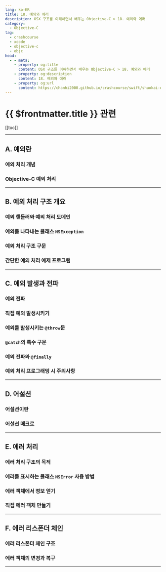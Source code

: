 ```yaml
---
lang: ko-KR
title: 18. 예외와 에러
description: OSX 구조를 이해하면서 배우는 Objective-C > 18. 예외와 에러
category:
  - Objective-C
tag: 
  - crashcourse
  - xcode
  - objective-c
  - objc
head:
  - - meta:
    - property: og:title
      content: OSX 구조를 이해하면서 배우는 Objective-C > 18. 예외와 에러
    - property: og:description
      content: 18. 예외와 에러
    - property: og:url
      content: https://chanhi2000.github.io/crashcourse/swift/shuokai-objc/18.html
---
```


# {{ $frontmatter.title }} 관련

[[toc]]

---

## A. 예외란

### 예외 처리 개념

### Objective-C 예외 처리

---

## B. 예외 처리 구조 개요

### 예외 핸들러와 예외 처리 도메인

### 예외를 나타내는 클래스 `NSException`

### 예외 처리 구조 구문

### 간단한 예외 처리 예제 프로그램

---

## C. 예외 발생과 전파

### 예외 전파

### 직접 예외 발생시키기

### 예외를 발생시키는 `@throw`문

### `@catch`의 특수 구문

### 예외 전파와 `@finally`

### 예외 처리 프로그래밍 시 주의사항

---

## D. 어설션

### 어설션이란

### 어설션 매크로

---

## E. 에러 처리

### 에러 처리 구조의 목적

### 에러를 표시하는 클래스 `NSError` 사용 방법

### 에러 객체에서 정보 얻기

### 직접 에러 객체 만들기

---

## F. 에러 리스폰더 체인

### 에러 리스폰더 체인 구조

### 에러 객체의 변경과 복구

---
